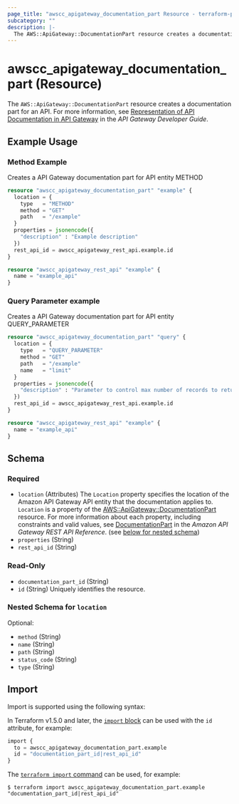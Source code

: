 ```yaml
---
page_title: "awscc_apigateway_documentation_part Resource - terraform-provider-awscc"
subcategory: ""
description: |-
  The AWS::ApiGateway::DocumentationPart resource creates a documentation part for an API. For more information, see Representation of API Documentation in API Gateway https://docs.aws.amazon.com/apigateway/latest/developerguide/api-gateway-documenting-api-content-representation.html in the API Gateway Developer Guide.
---
```


# awscc_apigateway_documentation_part (Resource)

The ``AWS::ApiGateway::DocumentationPart`` resource creates a documentation part for an API. For more information, see [Representation of API Documentation in API Gateway](https://docs.aws.amazon.com/apigateway/latest/developerguide/api-gateway-documenting-api-content-representation.html) in the *API Gateway Developer Guide*.

## Example Usage

### Method Example

Creates a API Gateway documentation part for API entity METHOD

```terraform
resource "awscc_apigateway_documentation_part" "example" {
  location = {
    type   = "METHOD"
    method = "GET"
    path   = "/example"
  }
  properties = jsonencode({
    "description" : "Example description"
  })
  rest_api_id = awscc_apigateway_rest_api.example.id
}

resource "awscc_apigateway_rest_api" "example" {
  name = "example_api"
}
```

### Query Parameter example

Creates a API Gateway documentation part for API entity QUERY_PARAMETER

```terraform
resource "awscc_apigateway_documentation_part" "query" {
  location = {
    type   = "QUERY_PARAMETER"
    method = "GET"
    path   = "/example"
    name   = "limit"
  }
  properties = jsonencode({
    "description" : "Parameter to control max number of records to return"
  })
  rest_api_id = awscc_apigateway_rest_api.example.id
}

resource "awscc_apigateway_rest_api" "example" {
  name = "example_api"
}
```

<!-- schema generated by tfplugindocs -->
## Schema

### Required

- `location` (Attributes) The ``Location`` property specifies the location of the Amazon API Gateway API entity that the documentation applies to. ``Location`` is a property of the [AWS::ApiGateway::DocumentationPart](https://docs.aws.amazon.com/AWSCloudFormation/latest/UserGuide/aws-resource-apigateway-documentationpart.html) resource.
 For more information about each property, including constraints and valid values, see [DocumentationPart](https://docs.aws.amazon.com/apigateway/latest/api/API_DocumentationPartLocation.html) in the *Amazon API Gateway REST API Reference*. (see [below for nested schema](#nestedatt--location))
- `properties` (String)
- `rest_api_id` (String)

### Read-Only

- `documentation_part_id` (String)
- `id` (String) Uniquely identifies the resource.

<a id="nestedatt--location"></a>
### Nested Schema for `location`

Optional:

- `method` (String)
- `name` (String)
- `path` (String)
- `status_code` (String)
- `type` (String)

## Import

Import is supported using the following syntax:

In Terraform v1.5.0 and later, the [`import` block](https://developer.hashicorp.com/terraform/language/import) can be used with the `id` attribute, for example:

```terraform
import {
  to = awscc_apigateway_documentation_part.example
  id = "documentation_part_id|rest_api_id"
}
```

The [`terraform import` command](https://developer.hashicorp.com/terraform/cli/commands/import) can be used, for example:

```shell
$ terraform import awscc_apigateway_documentation_part.example "documentation_part_id|rest_api_id"
```
